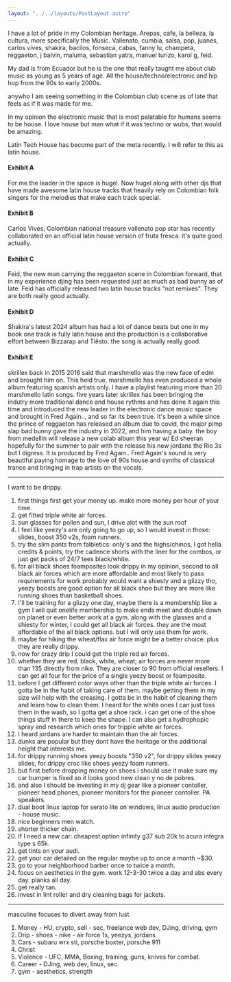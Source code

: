 ```yaml
---
layout: "../../layouts/PostLayout.astro"
---
```


I have a lot of pride in my Colombian heritage. Arepas, cafe, la belleza, la cultura, more specifically the Music. Vallenato, cumbia, salsa, pop, juanes, carlos vives, shakira, bacilos, fonseca, cabas, fanny lu, champeta, reggaeton, j balvin, maluma, sebastian yatra, manuel turizo, karol g, feid. 

My dad is from Ecuador but he is the one that really taught me about club music as young as 5 years of age. All the house/techno/electronic and hip hop from the 90s to early 2000s.

anywho I am seeing something in the Colombian club scene as of late that feels as if it was made for me.

In my opinion the electronic music that is most palatable for humans seems to be house.
I love house but man what if it was techno or wubs, that would be amazing.

Latin Tech House has become part of the meta recently. I will refer to this as latin house.

#### Exhibit A
For me the leader in the space is hugel. Now hugel along with other djs that have made awesome latin house tracks that heavily rely on Colombian folk singers for the melodies that make each track special.

#### Exhibit B
Carlos Vives, Colombian national treasure vallenato pop star has recently collaborated on an official latin house version of fruta fresca. it's quite good actually.

#### Exhibit C
Feid, the new man carrying the reggaeton scene in Colombian forward, that in my experience djing has been requested just as much as bad bunny as of late. Feid has officially released two latin house tracks "not remixes". They are both really good actually.

#### Exhibit D
Shakira's latest 2024 album has had a lot of dance beats but one in my book one track is fully latin house and the production is a collaborative effort between Bizzarap and Tiësto. the song is actually really good.

#### Exhibit E
skrillex back in 2015 2016 said that marshmello was the new face of edm and brought him on. This held true, marshmello has even produced a whole album featuring spanish artists only. I have a playlist featuring more than 20 marshmello latin songs. five years later skrillex has been bringing the indutry more traditional dance and house rythms and hes done it again this time and introduced the new leader in the electronic dance music space and brought in Fred Again.., and so far its been true. 
It's been a while since the prince of reggaeton has released an album due to covid, the major pimp slap bad bunny gave the industry in 2022, and him having a baby. the boy from medellin will release a new colab album this year w/ Ed sheeran hopefully for the summer to pair with the release his new jordans the Rio 3s but I digress.
It is produced by Fred Again..
Fred Again's sound is very beautiful paying homage to the love of 90s house and synths of classical trance and bringing in trap artists on the vocals.

---

I want to be drippy.

1. first things first get your money up. make more money per hour of your time.
2. get fitted triple white air forces.
3. sun glasses for pollen and sun, I drive alot with the sun roof
4. I feel like yeezy's are only going to go up, so I would invest in those: slides, boost 350 v2s, foam runners.
5. try the slim pants from falbletics: only's and the highs/chinos, I got hella credits & points, try the cadence shorts with the liner for the combos, or just get packs of 24/7 tees black/white.
6. for all black shoes foamposites look drippy in my opinion, second to all black air forces which are more affordable and most likely to pass requirements for work probably would want a shiesty and a glizzy tho, yeezy boosts are good option for all black shoe but they are more like running shoes than basketball shoes.
7. I'll be training for a glizzy one day, maybe there is a membership like a gym I will quit onelife membership to make ends meet and double down on planet or even better work at a gym. along with the glasses and a shiesty for winter, I could get all black air forces. they are the most affordable of the all black options. but I will only use them for work.
8. maybe for hiking the wheat/flax air force might be a better choice. plus they are really drippy.
9. now for crazy drip I could get the triple red air forces.
10. whether they are red, black, white, wheat; air forces are never more than 135 directly from nike. They are closer to 90 from official resellers. I can get all four for the price of a single yeezy boost or foamposite.
11. before I get different color ways other than the triple white air forces. I gotta be in the habit of taking care of them. maybe getting them in my size will help with the creasing. I gotta be in the habit of cleaning them and learn how to clean them. I heard for the white ones I can just toss them in the wash, so I gotta get a shoe rack. i can get one of the shoe things stuff in there to keep the shape. I can also get a hydrophopic spray and research which ones for tripple white  air forces. 
12. I heard jordans are harder to maintain than the air forces.
13. dunks are popular but they dont have the heritage or the additional height that interests me.
14. for drippy running shoes yeezy boosts "350 v2", for drippy slides yeezy slides, for drippy croc like shoes yeezy foam runners.
15. but first before dropping money on shoes i should use it make sure my car bumper is fixed so it looks good new clean y no de pobres.
16. and also I should be investing in my dj gear like a pioneer contoller, pioneer head phones, pioneer monitors  for the pioneer contoller. PA speakers.
17. dual boot linux laptop for serato lite on windows, linux audio production - house music.
18. nice beginners men watch.
19. shorter thicker chain.
20. If I need a new car: cheapest option infinity g37 sub 20k to acura integra type s 65k.
21. get tints on your audi.
22. get your car detailed on the regular maybe up to once a month ~$30.
23. go to your neighborhood barber once to twice a month.
24. focus on aesthetics in the gym. work 12-3-30 twice a day and abs every day. planks all day.
25. get really tan.
26. invest in lint roller and dry cleaning bags for jackets.

---
masculine focuses to divert away from lust

1. Money - HU, crypto, sell - sec, freelance web dev, DJing, driving, gym
2. Drip - shoes - nike - air force 1s, yeezys, jordans
3. Cars - subaru wrx sti, porsche boxter, porsche 911
4. Christ
5. Violence - UFC, MMA, Boxing, training, guns, knives for combat.
6. Career - DJing, web dev, linux, sec.
7. gym - aesthetics, strength
